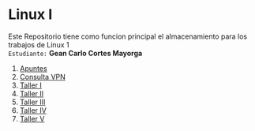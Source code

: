 # Linux I
Este Repositorio tiene como funcion principal el almacenamiento para los trabajos de Linux 1 </br>
`Estudiante:` <strong>Gean Carlo Cortes Mayorga</strong>

<ol>
    <li><a href="https://github.com/GeanDev2022/AdministracionSOLINUX-G1N/tree/master/Apuntes">Apuntes</a></li>
    <li><a href="https://github.com/GeanDev2022/AdministracionSOLINUX-G1N/tree/master/Seguimiento/Consultas/VPN">Consulta VPN</a></li>
    <li><a href="https://github.com/GeanDev2022/AdministracionSOLINUX-G1N/tree/master/Seguimiento/Taller1">Taller I</a></li>
    <li><a href="https://github.com/GeanDev2022/AdministracionSOLINUX-G1N/tree/master/Seguimiento/Taller2">Taller II</a></li>
    <li><a href="https://github.com/GeanDev2022/AdministracionSOLINUX-G1N/tree/master/Seguimiento/Taller3">Taller III</a></li>
    <li><a href="https://github.com/GeanDev2022/AdministracionSOLINUX-G1N/tree/master/Seguimiento/Taller4">Taller IV</a>
    <li><a href="https://github.com/GeanDev2022/AdministracionSOLINUX-G1N/tree/master/Seguimiento/Taller5">Taller V</
    a></li>

<ol>
